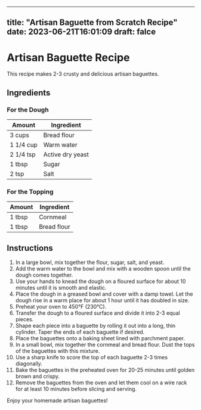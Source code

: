 
---
title: "Artisan Baguette from Scratch Recipe"
date: 2023-06-21T16:01:09
draft: falce
---

# Artisan Baguette Recipe

This recipe makes 2-3 crusty and delicious artisan baguettes.

## Ingredients

### For the Dough

| Amount | Ingredient |
| --- | --- |
| 3 cups | Bread flour |
| 1 1/4 cup | Warm water |
| 2 1/4 tsp | Active dry yeast |
| 1 tbsp | Sugar |
| 2 tsp | Salt |

### For the Topping

| Amount | Ingredient |
| --- | --- |
| 1 tbsp | Cornmeal |
| 1 tbsp | Bread flour |

## Instructions

1. In a large bowl, mix together the flour, sugar, salt, and yeast.
2. Add the warm water to the bowl and mix with a wooden spoon until the dough comes together.
3. Use your hands to knead the dough on a floured surface for about 10 minutes until it is smooth and elastic.
4. Place the dough in a greased bowl and cover with a damp towel. Let the dough rise in a warm place for about 1 hour until it has doubled in size.
5. Preheat your oven to 450°F (230°C).
6. Transfer the dough to a floured surface and divide it into 2-3 equal pieces.
7. Shape each piece into a baguette by rolling it out into a long, thin cylinder. Taper the ends of each baguette if desired.
8. Place the baguettes onto a baking sheet lined with parchment paper.
9. In a small bowl, mix together the cornmeal and bread flour. Dust the tops of the baguettes with this mixture.
10. Use a sharp knife to score the top of each baguette 2-3 times diagonally.
11. Bake the baguettes in the preheated oven for 20-25 minutes until golden brown and crispy.
12. Remove the baguettes from the oven and let them cool on a wire rack for at least 10 minutes before slicing and serving.

Enjoy your homemade artisan baguettes!
